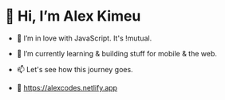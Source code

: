 # 👋 Hi, I’m Alex Kimeu
- 👀 I’m in love with JavaScript. It's !mutual.
- 🌱 I’m currently learning & building stuff for mobile & the web.
- 📫 Let's see how this journey goes.

- 👋 https://alexcodes.netlify.app

<!---
alekscodes/alekscodes is a ✨ special ✨ repository because its `README.md` (this file) appears on your GitHub profile.
You can click the Preview link to take a look at your changes.
--->
